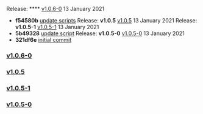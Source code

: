 Release: **** [v1.0.6-0](https://github.com/mariomui/pluralsight-react-hook-training/compare/v1.0.5...v1.0.6-0) 13 January 2021
- **f54580b** [update scripts](https://github.com/mariomui/pluralsight-react-hook-training/commit/f54580b25806bfaa39d50aca7072625c0d92721f)
Release: **v1.0.5** [v1.0.5](https://github.com/mariomui/pluralsight-react-hook-training/compare/v1.0.5-1...v1.0.5) 13 January 2021
Release: **v1.0.5-1** [v1.0.5-1](https://github.com/mariomui/pluralsight-react-hook-training/compare/v1.0.5-0...v1.0.5-1) 13 January 2021
- **5b49328** [update script](https://github.com/mariomui/pluralsight-react-hook-training/commit/5b49328b15a33edbb434c1b4c4d30c373ecf02d7)
Release: **v1.0.5-0** [v1.0.5-0]() 13 January 2021
- **321df6e** [initial commit](https://github.com/mariomui/pluralsight-react-hook-training/commit/321df6ee6ae5c9f999bb37c4683ba8105db3bd84)
### [v1.0.6-0](https://github.com/mariomui/pluralsight-react-hook-training/compare/v1.0.5...v1.0.6-0)
### [v1.0.5](https://github.com/mariomui/pluralsight-react-hook-training/compare/v1.0.5-1...v1.0.5)
### [v1.0.5-1](https://github.com/mariomui/pluralsight-react-hook-training/compare/v1.0.5-0...v1.0.5-1)
### [v1.0.5-0]()
